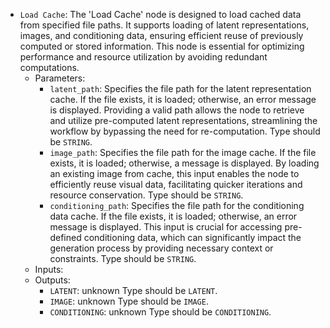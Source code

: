 - `Load Cache`: The 'Load Cache' node is designed to load cached data from specified file paths. It supports loading of latent representations, images, and conditioning data, ensuring efficient reuse of previously computed or stored information. This node is essential for optimizing performance and resource utilization by avoiding redundant computations.
    - Parameters:
        - `latent_path`: Specifies the file path for the latent representation cache. If the file exists, it is loaded; otherwise, an error message is displayed. Providing a valid path allows the node to retrieve and utilize pre-computed latent representations, streamlining the workflow by bypassing the need for re-computation. Type should be `STRING`.
        - `image_path`: Specifies the file path for the image cache. If the file exists, it is loaded; otherwise, a message is displayed. By loading an existing image from cache, this input enables the node to efficiently reuse visual data, facilitating quicker iterations and resource conservation. Type should be `STRING`.
        - `conditioning_path`: Specifies the file path for the conditioning data cache. If the file exists, it is loaded; otherwise, an error message is displayed. This input is crucial for accessing pre-defined conditioning data, which can significantly impact the generation process by providing necessary context or constraints. Type should be `STRING`.
    - Inputs:
    - Outputs:
        - `LATENT`: unknown Type should be `LATENT`.
        - `IMAGE`: unknown Type should be `IMAGE`.
        - `CONDITIONING`: unknown Type should be `CONDITIONING`.
